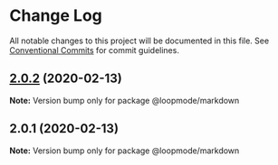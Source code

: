# Change Log

All notable changes to this project will be documented in this file.
See [Conventional Commits](https://conventionalcommits.org) for commit guidelines.

## [2.0.2](https://github.com/loopmode/markdown/compare/@loopmode/markdown@2.0.1...@loopmode/markdown@2.0.2) (2020-02-13)

**Note:** Version bump only for package @loopmode/markdown





## 2.0.1 (2020-02-13)

**Note:** Version bump only for package @loopmode/markdown
